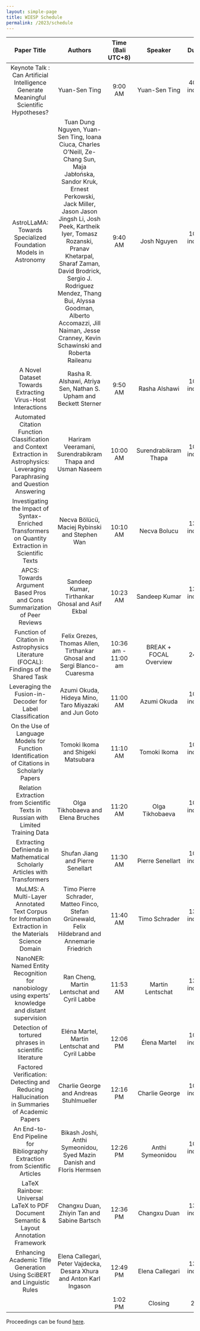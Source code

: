 ```yaml
---
layout: simple-page
title: WIESP Schedule
permalink: /2023/schedule
---
```


| Paper Title | Authors | Time (Bali UTC+8) | Speaker | Duration |
|:---:|:---:|:---:|:---:|:---:|
| Keynote Talk : Can Artificial Intelligence Generate Meaningful Scientific Hypotheses? |  Yuan-Sen Ting | 9:00 AM | Yuan-Sen Ting | 40 mins including Q&A |
| AstroLLaMA: Towards Specialized Foundation Models in Astronomy | Tuan Dung Nguyen, Yuan-Sen Ting, Ioana Ciuca, Charles O'Neill, Ze-Chang Sun, Maja Jabłońska, Sandor Kruk, Ernest Perkowski, Jack Miller, Jason Jason Jingsh Li, Josh Peek, Kartheik Iyer, Tomasz Rozanski, Pranav Khetarpal, Sharaf Zaman, David Brodrick, Sergio J. Rodriguez Mendez, Thang Bui, Alyssa Goodman, Alberto Accomazzi, Jill Naiman, Jesse Cranney, Kevin Schawinski and Roberta Raileanu | 9:40 AM | Josh Nguyen | 10 mins including Q&A |
| A Novel Dataset Towards Extracting Virus-Host Interactions­­ | Rasha R. Alshawi, Atriya Sen, Nathan S. Upham and Beckett Sterner | 9:50 AM | Rasha Alshawi | 10 mins including Q&A |
| Automated Citation Function Classification and Context  Extraction in Astrophysics: Leveraging Paraphrasing and Question  Answering | Hariram Veeramani, Surendrabikram Thapa and Usman Naseem | 10:00 AM | Surendrabikram Thapa | 10 mins including Q&A |
| Investigating the Impact of Syntax-Enriched Transformers on Quantity Extraction in Scientific Texts | Necva Bölücü, Maciej Rybinski and Stephen Wan | 10:10 AM | Necva Bolucu | 13 mins including Q&A |
| APCS: Towards Argument Based Pros and Cons Summarization of Peer Reviews | Sandeep Kumar, Tirthankar Ghosal and Asif Ekbal | 10:23 AM | Sandeep Kumar | 13 mins including Q&A |
| Function of Citation in Astrophysics Literature (FOCAL): Findings of the Shared Task | Felix Grezes, Thomas Allen, Tirthankar Ghosal and Sergi Blanco-Cuaresma | 10:36 am - 11:00 am | BREAK + FOCAL Overview | 24 mins |
| Leveraging the Fusion-in-Decoder for Label Classification | Azumi Okuda, Hideya Mino, Taro Miyazaki and Jun Goto | 11:00 AM | Azumi Okuda | 10 mins including Q&A |
| On the Use of Language Models for Function Identification of Citations in Scholarly Papers | Tomoki Ikoma and Shigeki Matsubara | 11:10 AM | Tomoki Ikoma | 10 mins including Q&A |
| Relation Extraction from Scientific Texts in Russian with Limited Training Data | Olga Tikhobaeva and Elena Bruches | 11:20 AM | Olga Tikhobaeva | 10 mins including Q&A |
| Extracting Definienda in Mathematical Scholarly Articles with Transformers | Shufan Jiang and Pierre Senellart | 11:30 AM | Pierre Senellart | 10 mins including Q&A |
| MuLMS: A Multi-Layer Annotated Text Corpus for Information Extraction in the Materials Science Domain | Timo Pierre Schrader, Matteo Finco, Stefan Grünewald, Felix Hildebrand and Annemarie Friedrich | 11:40 AM | Timo Schrader | 13 mins including Q&A |
| NanoNER: Named Entity Recognition for nanobiology using experts’ knowledge and distant supervision | Ran Cheng, Martin Lentschat and Cyril Labbe | 11:53 AM | Martin Lentschat | 13 mins including Q&A |
| Detection of tortured phrases in scientific literature | Eléna Martel, Martin Lentschat and Cyril Labbe | 12:06 PM | Élena Martel | 10 mins including Q&A |
| Factored Verification: Detecting and Reducing Hallucination in Summaries of Academic Papers | Charlie George and Andreas Stuhlmueller | 12:16 PM | Charlie George | 10 mins including Q&A |
| An End-to-End Pipeline for Bibliography Extraction from Scientific Articles | Bikash Joshi, Anthi Symeonidou, Syed Mazin Danish and Floris Hermsen | 12:26 PM | Anthi Symeonidou | 10 mins including Q&A |
| LaTeX Rainbow: Universal LaTeX to PDF Document Semantic & Layout Annotation Framework | Changxu Duan, Zhiyin Tan and Sabine Bartsch | 12:36 PM | Changxu Duan | 13 mins including Q&A |
| Enhancing Academic Title Generation Using SciBERT and Linguistic Rules | Elena Callegari, Peter Vajdecka, Desara Xhura and Anton Karl Ingason | 12:49 PM | Elena Callegari | 13 mins including Q&A |
|   |  | 1:02 PM | Closing | 2 mins |

Proceedings can be found [here](https://github.com/IJCNLP-AACL23-Files/handbook/blob/main/IJCNLP_AACL_Handbook_2023_v4.pdf).
